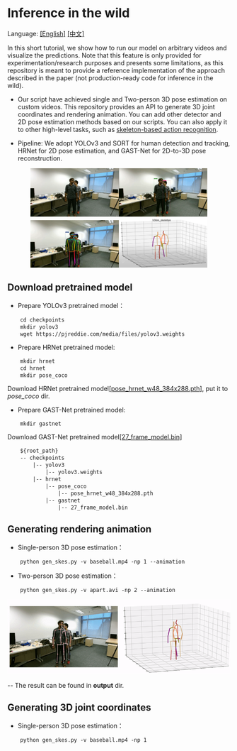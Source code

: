 # Inference in the wild 
Language: [[English]](INFERENCE_EN.md) [[中文]](INFERENCE_CH.md)

In this short tutorial, we show how to run our model on arbitrary videos and visualize the predictions. Note that this feature is only provided for experimentation/research purposes and presents some limitations, as this repository is meant to provide a reference implementation of the approach described in the paper (not production-ready code for inference in the wild).

- Our script have achieved single and Two-person 3D pose estimation on custom videos. This repository provides an API to generate 3D joint coordinates and rendering animation. You can add other detector and 2D pose estimation methods based on our scripts. You can also apply it to other high-level tasks, such as [skeleton-based action recognition](https://github.com/fabro66/Online-Skeleton-based-Action-Recognition).

- Pipeline: We adopt YOLOv3 and SORT for human detection and tracking, HRNet for 2D pose
estimation, and GAST-Net for 2D-to-3D pose reconstruction.
<center class="half">
<img src="./image/input.png"/ width="200"><img src="./image/detection_tracking.png" width="200"/><img src="./image/pose_estimation.png" width="200"/><img src="./image/reconstruction.png" width="200"/>
</center>

## Download pretrained model
- Prepare YOLOv3 pretrained model：
``` cd root_path
    cd checkpoints
    mkdir yolov3
    wget https://pjreddie.com/media/files/yolov3.weights
```


- Prepare HRNet pretrained model:
``` cd checkpoints
    mkdir hrnet
    cd hrnet
    mkdir pose_coco
```
Download HRNet pretrained model[[pose_hrnet_w48_384x288.pth]](https://github.com/leoxiaobin/deep-high-resolution-net.pytorch), put it to *pose_coco* dir.


- Prepare GAST-Net pretrained model:
``` cd checkpoints
    mkdir gastnet
```
Download GAST-Net pretrained model[[27_frame_model.bin]](https://drive.google.com/file/d/1vh29QoxIfNT4Roqw1SuHDxxKex53xlOB/view?usp=sharing)

```
    ${root_path}
    -- checkpoints
        |-- yolov3
            |-- yolov3.weights
        |-- hrnet
            |-- pose_coco
                |-- pose_hrnet_w48_384x288.pth
            |-- gastnet
                |-- 27_frame_model.bin
```
## Generating rendering animation
- Single-person 3D pose estimation：
```
    python gen_skes.py -v baseball.mp4 -np 1 --animation
```

- Two-person 3D pose estimation：
```
    python gen_skes.py -v apart.avi -np 2 --animation
```

![baseball](./image/WalkApart.gif)

-- The result can be found in **output** dir.

## Generating 3D joint coordinates
- Single-person 3D pose estimation：
```
    python gen_skes.py -v baseball.mp4 -np 1
```
